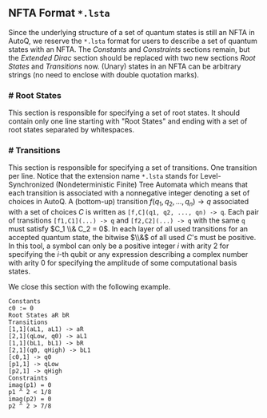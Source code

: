 ## NFTA Format `*.lsta`

Since the underlying structure of a set of quantum states is still an NFTA in AutoQ, we reserve the `*.lsta` format for users to describe a set of quantum states with an NFTA. The *Constants* and *Constraints* sections remain, but the *Extended Dirac* section should be replaced with two new sections *Root States* and *Transitions* now. (Unary) states in an NFTA can be arbitrary strings (no need to enclose with double quotation marks).

### # Root States
This section is responsible for specifying a set of root states. It should contain only one line starting with "Root States" and ending with a set of root states separated by whitespaces.

### # Transitions
This section is responsible for specifying a set of transitions. One transition per line. Notice that the extension name `*.lsta` stands for Level-Synchronized (Nondeterministic Finite) Tree Automata which means that each transition is associated with a nonnegative integer denoting a set of choices in AutoQ. A (bottom-up) transition $f(q_1, q_2, ..., q_n) \to q$ associated with a set of choices $C$ is written as `[f,C](q1, q2, ..., qn) -> q`. Each pair of transitions `[f1,C1](...) -> q` and `[f2,C2](...) -> q` with the same `q` must satisfy $C_1 \\& C_2 = 0$. In each layer of all used transitions for an accepted quantum state, the bitwise $\\&$ of all used $C$'s must be positive. In this tool, a symbol can only be a positive integer $i$ with arity $2$ for specifying the $i$-th qubit or any expression describing a complex number with arity $0$ for specifying the amplitude of some computational basis states.

We close this section with the following example.
```
Constants
c0 := 0
Root States aR bR
Transitions
[1,1](aL1, aL1) -> aR
[2,1](qLow, q0) -> aL1
[1,1](bL1, bL1) -> bR
[2,1](q0, qHigh) -> bL1
[c0,1] -> q0
[p1,1] -> qLow
[p2,1] -> qHigh
Constraints
imag(p1) = 0
p1 ^ 2 < 1/8
imag(p2) = 0
p2 ^ 2 > 7/8
```
